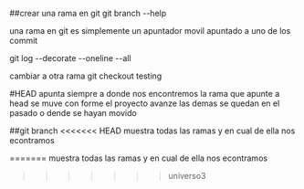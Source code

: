 
##crear una rama en git 
git branch --help

una rama en git es simplemente un apuntador movil apuntado a uno de los commit

git log --decorate --oneline --all  

cambiar a otra rama 
git checkout testing

#HEAD apunta siempre a donde nos encontremos  la rama que apunte a head se muve con forme el proyecto avanze las demas se quedan en el pasado o dende se hayan movido


##git branch 
<<<<<<< HEAD
muestra todas las ramas y en cual de ella nos econtramos

=======
muestra todas las ramas y en cual de ella nos econtramos
>>>>>>> universo3
